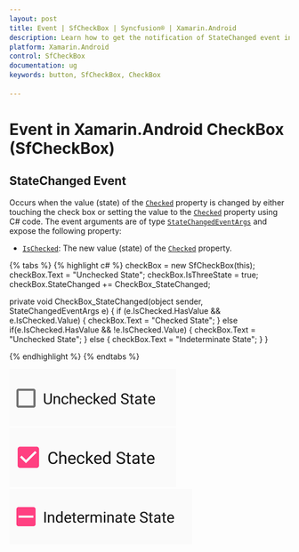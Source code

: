 ```yaml
---
layout: post
title: Event | SfCheckBox | Syncfusion® | Xamarin.Android
description: Learn how to get the notification of StateChanged event in Xamarin.Android CheckBox (SfCheckBox) control
platform: Xamarin.Android
control: SfCheckBox
documentation: ug 
keywords: button, SfCheckBox, CheckBox

---
```


# Event in Xamarin.Android CheckBox (SfCheckBox)

## StateChanged Event
Occurs when the value (state) of the [`Checked`](https://help.syncfusion.com/cr/xamarin-android/Syncfusion.Android.Buttons.SfCheckBox.html#Syncfusion_Android_Buttons_SfCheckBox_Checked) property is changed by either touching the check box or setting the value to the [`Checked`](https://help.syncfusion.com/cr/xamarin-android/Syncfusion.Android.Buttons.SfCheckBox.html#Syncfusion_Android_Buttons_SfCheckBox_Checked) property using C# code. The event arguments are of type [`StateChangedEventArgs`](https://help.syncfusion.com/cr/xamarin-android/Syncfusion.Android.Buttons.StateChangedEventArgs.html) and expose the following property:

* [`IsChecked`](https://help.syncfusion.com/cr/xamarin-android/Syncfusion.Android.Buttons.StateChangedEventArgs.html#Syncfusion_Android_Buttons_StateChangedEventArgs_IsChecked): The new value (state) of the [`Checked`](https://help.syncfusion.com/cr/xamarin-android/Syncfusion.Android.Buttons.SfCheckBox.html#Syncfusion_Android_Buttons_SfCheckBox_Checked) property.

{% tabs %}
{% highlight c# %}
checkBox = new SfCheckBox(this);
checkBox.Text = "Unchecked State";
checkBox.IsThreeState = true;
checkBox.StateChanged += CheckBox_StateChanged;

private void CheckBox_StateChanged(object sender, StateChangedEventArgs e)
{
    if (e.IsChecked.HasValue && e.IsChecked.Value)
    {
        checkBox.Text = "Checked State";
    }
    else if(e.IsChecked.HasValue && !e.IsChecked.Value)
    {
        checkBox.Text = "Unchecked State";
    }
    else
    {
        checkBox.Text = "Indeterminate State";
    }
}
		
{% endhighlight %}
{% endtabs %}

![CheckBox Unchecked State](Images/Unchecked_State.png)
![CheckBox Checked State](Images/Checked_State.png)
![CheckBox Indeterminate State](Images/Indeterminate_State.png)
